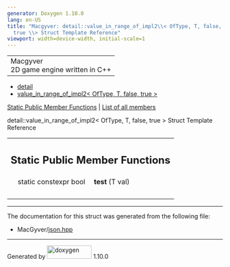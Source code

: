 ```yaml
---
generator: Doxygen 1.10.0
lang: en-US
title: "Macgyver: detail::value_in_range_of_impl2\\< OfType, T, false,
  true \\> Struct Template Reference"
viewport: width=device-width, initial-scale=1
---
```


<div id="top">

<div id="titlearea">

<table data-cellspacing="0" data-cellpadding="0">
<colgroup>
<col style="width: 100%" />
</colgroup>
<tbody>
<tr id="projectrow" class="odd">
<td id="projectalign"><div id="projectname">
Macgyver
</div>
<div id="projectbrief">
2D game engine written in C++
</div></td>
</tr>
</tbody>
</table>

</div>

<div id="main-nav">

</div>

<div id="nav-path" class="navpath">

- <a href="namespacedetail.html" class="el">detail</a>
- <a
  href="structdetail_1_1value__in__range__of__impl2_3_01_of_type_00_01_t_00_01false_00_01true_01_4.html"
  class="el">value_in_range_of_impl2&lt; OfType, T, false, true &gt;</a>

</div>

</div>

<div class="header">

<div class="summary">

[Static Public Member Functions](#pub-static-methods) \| [List of all
members](structdetail_1_1value__in__range__of__impl2_3_01_of_type_00_01_t_00_01false_00_01true_01_4-members.html)

</div>

<div class="headertitle">

<div class="title">

detail::value_in_range_of_impl2\< OfType, T, false, true \> Struct
Template Reference

</div>

</div>

</div>

<div class="contents">

<table class="memberdecls">
<colgroup>
<col style="width: 50%" />
<col style="width: 50%" />
</colgroup>
<tbody>
<tr class="odd heading">
<td colspan="2"><h2 id="static-public-member-functions"
class="groupheader"><span id="pub-static-methods"></span> Static Public
Member Functions</h2></td>
</tr>
<tr id="r_a9b3d0d130396d36c9470414e571f68b3"
class="even memitem:a9b3d0d130396d36c9470414e571f68b3">
<td class="memItemLeft" style="text-align: right;"
data-valign="top"><span id="a9b3d0d130396d36c9470414e571f68b3"></span>
static constexpr bool </td>
<td class="memItemRight" data-valign="bottom"><strong>test</strong> (T
val)</td>
</tr>
<tr class="odd separator:a9b3d0d130396d36c9470414e571f68b3">
<td colspan="2" class="memSeparator"> </td>
</tr>
</tbody>
</table>

------------------------------------------------------------------------

The documentation for this struct was generated from the following file:

- MacGyver/<a href="json_8hpp_source.html" class="el">json.hpp</a>

</div>

------------------------------------------------------------------------

<span class="small">Generated
by [<img src="doxygen.svg" class="footer" width="104" height="31"
alt="doxygen" />](https://www.doxygen.org/index.html) 1.10.0</span>
